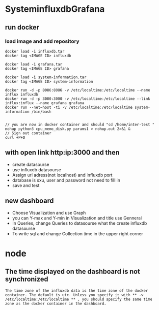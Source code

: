 # SysteminfIuxdbGrafana
## run docker
   ### load image and add repository
    docker load -i influxdb.tar
    docker tag <IMAGE ID> influxdb

    docker load -i grafana.tar
    docker tag <IMAGE ID> grafana

    docker load -i system-information.tar
    docker tag <IMAGE ID> system-information

    docker run -d -p 8086:8086 -v /etc/localtime:/etc/localtime --name influx influxdb
    docker run -d -p 3000:3000 -v /etc/localtime:/etc/localtime --link influx:influx --name grafana grafana
    docker run --net=host -ti -v /etc/localtime:/etc/localtime system-information /bin/bash


    // you are now in docker container and should "cd /home/inter-test "
    nohup python3 cpu_memo_disk.py params1 > nohup.out 2>&1 & 
    // Sign out container
    curl +P+Q

## with open link http:ip:3000 and then
   * create datasourse
   * use influxdb datasourse
   * Assign url adress(not localhost) and influxdb port
   * database is sxu, user and password not need to fill in
   * save and test

## new dashboard
   * Choose Visualization and use Graph
   * you can Y-max and Y-min in Visualization and title use Genneral
   * In Queries, change Queries to datasourse what the create influxdb datasourse
   * To write sql and change Collection time in the upper right corner

# node
   ## The time displayed on the dashboard is not synchronized
    The time zone of the influxdb data is the time zone of the docker container. The default is utc. Unless you specify it with ** -v /etc/localtime:/etc/localtime ** , you should specify the same time zone as the docker container in the dashboard.       
